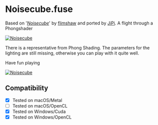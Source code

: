 # Noisecube.fuse


Based on '_[Noisecube](https://www.shadertoy.com/view/4sGBD1)_' by [flimshaw](https://www.shadertoy.com/user/flimshaw) and ported by [JiPi](../../Site/Profiles/JiPi.md). A flight through a Phongshader

[![Noisecube](https://user-images.githubusercontent.com/78935215/107971617-fded9600-6fb2-11eb-82dd-7630ff3c34bd.PNG)](https://github.com/nmbr73/Shadertoys/blob/main/AbstractShader/Noisecube.fuse)

There is a representative from Phong Shading. The parameters for the lighting are still missing, otherwise you can play with it quite well.

Have fun playing

[![Noisecube](https://user-images.githubusercontent.com/78935215/107973701-d64bfd00-6fb5-11eb-8052-5b9cb0e6ea43.gif)](https://www.shadertoy.com/embed/4sGBD1?gui=true&t=10&paused=true&muted=false)

## Compatibility
- [x] Tested on macOS/Metal
- [ ] Tested on macOS/OpenCL
- [x] Tested on Windows/Cuda
- [x] Tested on Windows/OpenCL
